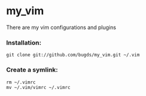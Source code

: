 # my_vim
There are my vim configurations and plugins

### Installation:

    git clone git://github.com/bugds/my_vim.git ~/.vim

### Create a symlink:

    rm ~/.vimrc
    mv ~/.vim/vimrc ~/.vimrc
